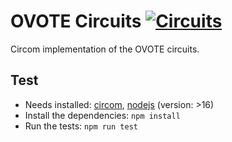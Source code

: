 # OVOTE Circuits [![Circuits](https://github.com/groupoidlabs/ovote/workflows/Circuits/badge.svg)](https://github.com/groupoidlabs/ovote/actions/workflows/circuits.yml?query=workflow%3ACircuits)

Circom implementation of the OVOTE circuits.

## Test
- Needs installed: [circom](https://github.com/iden3/circom), [nodejs](https://nodejs.org) (version: >16)
- Install the dependencies: `npm install`
- Run the tests: `npm run test`
